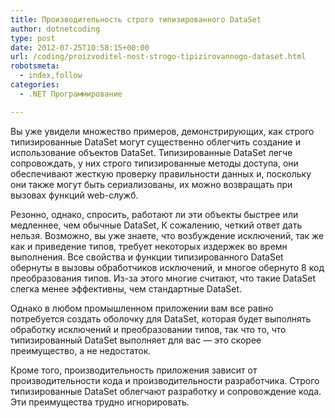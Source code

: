 ```yaml
---
title: Производительность строго типизированного DataSet
author: dotnetcoding
type: post
date: 2012-07-25T10:58:15+00:00
url: /coding/proizvoditel-nost-strogo-tipizirovannogo-dataset.html
robotsmeta:
  - index,follow
categories:
  - .NET Программирование

---
```

Вы уже увидели множество примеров, демонстрирующих, как строго типизированные DataSet могут существенно облегчить создание и использование объектов DataSet. <!--more-->Типизированные DataSet легче сопровождать, у них строго типизированные методы доступа, они обеспечивают жесткую проверку правильности данных и, поскольку они также могут быть сериализованы, их можно возвращать при вызовах функций web-служб.

Резонно, однако, спросить, работают ли эти объекты быстрее или медленнее, чем обычные DataSet, К сожалению, четкий ответ дать нельзя. Возможно, вы уже знаете, что возбуждение исключений, так же как и приведение типов, требует некоторых издержек во времн выполнения. Все свойства и функции типизированного DataSet обернуты в вызовы обработчиков исключений, и многое обернуто 8 код преобразования типов. Из-за этого многие считают, что такие DataSet слегка менее эффективны, чем стандартные DataSet.

Однако в любом промышленном приложении вам все равно потребуется создать оболочку для DataSet, которая будет выполнять обработку исключений и преобразовании типов, так что то, что типизированный DataSet выполняет для вас — это скорее преимущество, а не недостаток.

Кроме того, производительность приложения зависит от производительности кода и производительности разработчика. Строго типизированные DataSet облегчают разработку и сопровождение кода. Эти преимущества трудно игнорировать.